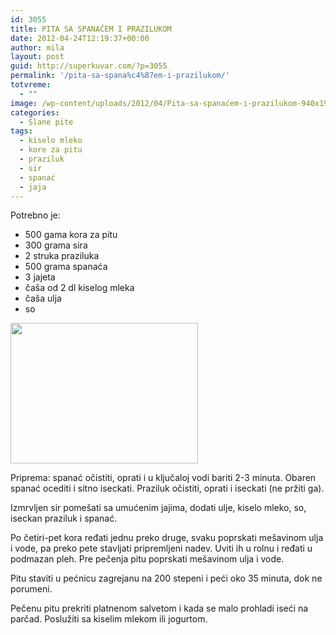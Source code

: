 ```yaml
---
id: 3055
title: PITA SA SPANAĆEM I PRAZILUKOM
date: 2012-04-24T12:19:37+00:00
author: mila
layout: post
guid: http://superkuvar.com/?p=3055
permalink: '/pita-sa-spana%c4%87em-i-prazilukom/'
totvreme:
  - ""
image: /wp-content/uploads/2012/04/Pita-sa-spanaćem-i-prazilukom-940x198.jpg
categories:
  - Slane pite
tags:
  - kiselo mleko
  - kore za pitu
  - praziluk
  - sir
  - spanać
  - jaja
---
```

Potrebno je:

  * 500 gama kora za pitu
  * 300 grama sira
  * 2 struka praziluka
  * 500 grama spanaća
  * 3 jajeta
  * čaša od 2 dl kiselog mleka
  * čaša ulja
  * so

<img class="alignnone size-medium wp-image-3056" title="Pita sa spanaćem i prazilukom" src="/wp-content/uploads/2012/04/Pita-sa-spana%C4%87em-i-prazilukom-300x225.jpg" alt="" width="300" height="225" /> 

Priprema: spanać očistiti, oprati i u ključaloj vodi bariti 2-3 minuta. Obaren spanać ocediti i sitno iseckati. Praziluk očistiti, oprati i iseckati (ne pržiti ga).

Izmrvljen sir pomešati sa umućenim jajima, dodati ulje, kiselo mleko, so, iseckan praziluk i spanać.

Po četiri-pet kora ređati jednu preko druge, svaku poprskati mešavinom ulja i vode, pa preko pete stavljati pripremljeni nadev. Uviti ih u rolnu i ređati u podmazan pleh. Pre pečenja pitu poprskati mešavinom ulja i vode.

Pitu staviti u pećnicu zagrejanu na 200 stepeni i peći oko 35 minuta, dok ne porumeni.

Pečenu pitu prekriti platnenom salvetom i kada se malo prohladi iseći na parčad. Poslužiti sa kiselim mlekom ili jogurtom.